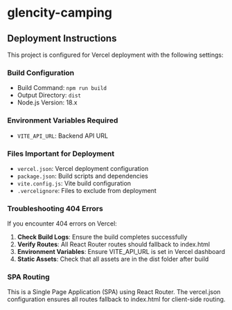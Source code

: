 # glencity-camping

## Deployment Instructions

This project is configured for Vercel deployment with the following settings:

### Build Configuration
- Build Command: `npm run build`
- Output Directory: `dist`
- Node.js Version: 18.x

### Environment Variables Required
- `VITE_API_URL`: Backend API URL

### Files Important for Deployment
- `vercel.json`: Vercel deployment configuration
- `package.json`: Build scripts and dependencies
- `vite.config.js`: Vite build configuration
- `.vercelignore`: Files to exclude from deployment

### Troubleshooting 404 Errors
If you encounter 404 errors on Vercel:

1. **Check Build Logs**: Ensure the build completes successfully
2. **Verify Routes**: All React Router routes should fallback to index.html
3. **Environment Variables**: Ensure VITE_API_URL is set in Vercel dashboard
4. **Static Assets**: Check that all assets are in the dist folder after build

### SPA Routing
This is a Single Page Application (SPA) using React Router. The vercel.json configuration ensures all routes fallback to index.html for client-side routing.
